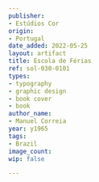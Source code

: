 ```yaml
---
publisher:
- Estúdios Cor
origin:
- Portugal
date_added: 2022-05-25
layout: artifact
title: Escola de Férias
ref: sol-030-0101
types:
- typography
- graphic design
- book cover
- book
author_name:
- Manuel Correia
year: y1965
tags:
- Brazil
image_count: 
wip: false

---
```

